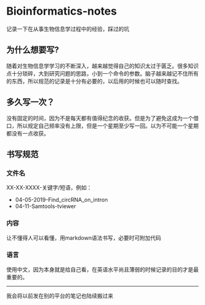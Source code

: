 # Bioinformatics-notes

记录一下在从事生物信息学过程中的经验，踩过的坑
## 为什么想要写?
随着对生物信息学学习的不断深入，越来越觉得自己的知识太过于匮乏。很多知识点十分琐碎，大到研究问题的思路，小到一个命令的参数。脑子越来越记不住所有的东西，所以规范的记录是十分有必要的，以后用的时候也可以随时查找。
## 多久写一次？
没有固定的时间，因为不是每天都有值得纪念的收获。但是为了避免这成为一个借口，所以规定自己频率没有上限，但是一个星期至少写一回。以为不可能一个星期都没有一点收获。
## 书写规范
### 文件名
XX-XX-XXXX-关键字/短语，例如：
 - 04-05-2019-Find_circRNA_on_intron
 - 04-11-Samtools-tviewer
### 内容
让不懂得人可以看懂，用markdown语法书写，必要时可附加代码
### 语言
使用中文，因为本身就是给自己看，在英语水平尚且薄弱的时候记录的目的才是最重要的。
***
我会将以前发在别的平台的笔记也陆续搬过来
